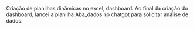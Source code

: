 Criação de planilhas dinâmicas no excel, dashboard.
Ao final da criação do dashboard, lancei a planilha Aba_dados no chatgpt para solicitar análise de dados.
